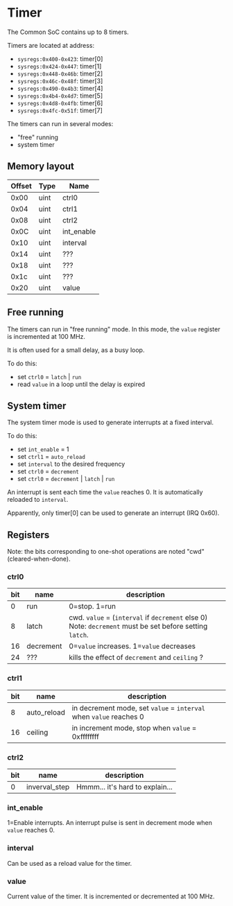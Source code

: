 # Timer

The Common SoC contains up to 8 timers.

Timers are located at address:
  * `sysregs:0x400-0x423`: timer[0]
  * `sysregs:0x424-0x447`: timer[1]
  * `sysregs:0x448-0x46b`: timer[2]
  * `sysregs:0x46c-0x48f`: timer[3]
  * `sysregs:0x490-0x4b3`: timer[4]
  * `sysregs:0x4b4-0x4d7`: timer[5]
  * `sysregs:0x4d8-0x4fb`: timer[6]
  * `sysregs:0x4fc-0x51f`: timer[7]

The timers can run in several modes:
  * "free" running
  * system timer

## Memory layout

| Offset | Type      | Name       |
| ------ | --------- | ---------- |
| 0x00   | uint      | ctrl0      | 
| 0x04   | uint      | ctrl1      | 
| 0x08   | uint      | ctrl2      | 
| 0x0C   | uint      | int_enable | 
| 0x10   | uint      | interval   | 
| 0x14   | uint      | ???        | 
| 0x18   | uint      | ???        | 
| 0x1c   | uint      | ???        | 
| 0x20   | uint      | value      | 

## Free running

The timers can run in "free running" mode. In this mode, the `value` register is incremented at 100 MHz.

It is often used for a small delay, as a busy loop.

To do this:
  * set `ctrl0` = `latch` | `run`
  * read `value` in a loop until the delay is expired

## System timer

The system timer mode is used to generate interrupts at a fixed interval.

To do this:
  * set `int_enable` = 1
  * set `ctrl1` = `auto_reload`
  * set `interval` to the desired frequency
  * set `ctrl0` = `decrement`
  * set `ctrl0` = `decrement` | `latch` | `run`

An interrupt is sent each time the `value` reaches 0.
It is automatically reloaded to `interval`.

Apparently, only timer[0] can be used to generate an interrupt (IRQ 0x60).
## Registers

Note: the bits corresponding to one-shot operations are noted "cwd" (cleared-when-done).

### ctrl0

| bit | name      | description                                     |
| --- | --------- | ----------------------------------------------- |
|  0  | run       | 0=stop. 1=run                                   | 
|  8  | latch     | cwd. `value` = (`interval` if `decrement` else 0)<br>Note: `decrement` must be set before setting `latch`. | 
| 16  | decrement | 0=`value` increases. 1=`value` decreases        |
| 24  | ???       | kills the effect of `decrement` and `ceiling` ? |

### ctrl1

| bit | name         | description                                                        |
| --- | ------------ | ------------------------------------------------------------------ |
|  8  | auto_reload  | in decrement mode, set `value` = `interval` when `value` reaches 0 | 
| 16  | ceiling      | in increment mode, stop when `value` = 0xffffffff                  | 

### ctrl2

| bit | name          | description                     |
| --- | ------------- | ------------------------------- |
|  0  | inverval_step | Hmmm... it's hard to explain... | 


### int_enable

1=Enable interrupts. An interrupt pulse is sent in decrement mode when `value` reaches 0.

### interval

Can be used as a reload value for the timer.

### value

Current value of the timer. It is incremented or decremented at 100 MHz.
